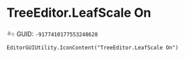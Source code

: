 # TreeEditor.LeafScale On
![](/img/TreeEditor.LeafScale%20On.png)
GUID: `-9177410177553248628`
```
EditorGUIUtility.IconContent("TreeEditor.LeafScale On")
```
